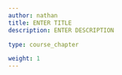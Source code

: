 ```yaml
---
author: nathan
title: ENTER TITLE
description: ENTER DESCRIPTION

type: course_chapter

weight: 1
---
```

